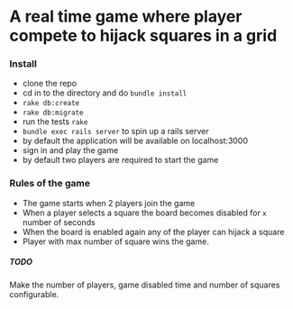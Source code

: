 # A real time game where player compete to hijack squares in a grid

### Install
* clone the repo
* cd in to the directory and do `bundle install`
* `rake db:create`
* `rake db:migrate`
* run the tests `rake`
* `bundle exec rails server` to spin up a rails server
* by default the application will be available on localhost:3000
* sign in and play the game
* by default two players are required to start the game

### Rules of the game
* The game starts when 2 players join the game
* When a player selects a square the board becomes disabled for `x` number of seconds
* When the board is enabled again any of the player can hijack a square
* Player with max number of square wins the game.


##### TODO
Make the number of players, game disabled time and number of squares configurable.